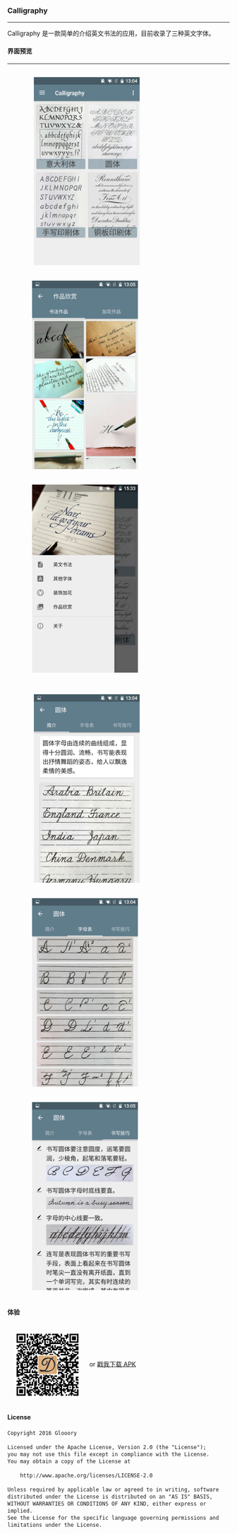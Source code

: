 ### Calligraphy

---

Calligraphy 是一款简单的介绍英文书法的应用，目前收录了三种英文字体。

#### 界面预览

---

<figure class="third">
​    <img src="/screenshots/home.png" width = "240" hspace="16" vspace="16">
​    <img src="/screenshots/works.png" width = "240" hspace="16" vspace="16">
​    <img src="/screenshots/drawer.png" width = "240" hspace="16" vspace="16">
</figure>

<figure class="third">
​    <img src="/screenshots/des.png" width = "240" hspace="16" vspace="16">
​    <img src="/screenshots/alphabet.png" width = "240" hspace="16" vspace="16">
​    <img src="/screenshots/tips.png" width = "240" hspace="16" vspace="16">
</figure>

#### 体验

<img src="/screenshots/yinwen_shufa_jianjie.png" width = "150" height = "150" align=center hspace="16" vspace="16"/> or  [戳我下载 APK ](http://glooory.com/apps/Calligraphy/yingwen_shufa_jianjie_1.0.0_universal.apk)

#### License

```
Copyright 2016 Glooory

Licensed under the Apache License, Version 2.0 (the "License");
you may not use this file except in compliance with the License.
You may obtain a copy of the License at

    http://www.apache.org/licenses/LICENSE-2.0

Unless required by applicable law or agreed to in writing, software
distributed under the License is distributed on an "AS IS" BASIS,
WITHOUT WARRANTIES OR CONDITIONS OF ANY KIND, either express or implied.
See the License for the specific language governing permissions and
limitations under the License.
```




